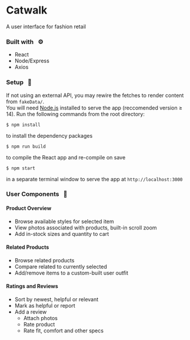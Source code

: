 # Catwalk
A user interface for fashion retail

### Built with &nbsp; ⚙️
- React
- Node/Express
- Axios

### Setup &nbsp; 🔧
If not using an external API, you may rewire the fetches to render content from `fakeData/`. <br />
You will need <a href="https://nodejs.org/en/" >Node.js</a> installed to serve the app (reccomended version ≥ 14).
Run the following commands from the root directory:
```shell
$ npm install
```
to install the dependency packages
```shell
$ npm run build
```
to compile the React app and re-compile on save
```shell
$ npm start
```
in a separate terminal window to serve the app at `http://localhost:3000`

### User Components &nbsp; 👥
#### Product Overview
- Browse available styles for selected item
- View photos associated with products, built-in scroll zoom
- Add in-stock sizes and quantity to cart

#### Related Products
- Browse related products
- Compare related to currently selected
- Add/remove items to a custom-built user outfit

#### Ratings and Reviews
- Sort by newest, helpful or relevant
- Mark as helpful or report
- Add a review
    - Attach photos
    - Rate product
    - Rate fit, comfort and other specs



